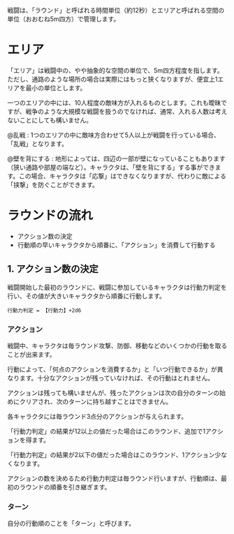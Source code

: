 戦闘は、「ラウンド」と呼ばれる時間単位（約12秒）とエリアと呼ばれる空間の単位（おおむね5m四方）で管理します。

# エリア

「エリア」は戦闘中の、やや抽象的な空間の単位で、5m四方程度を指します。ただし、通路のような場所の場合は実際にはもっと狭くなりますが、便宜上1エリアを最小の単位とします。

一つのエリアの中には、10人程度の敵味方が入れるものとします。これも曖昧ですが、戦争のような大規模な戦闘を扱うのでなければ、通常、入れる人数は考えないことにしても構いません。

@乱戦 : 1つのエリアの中に敵味方合わせて5人以上が戦闘を行っている場合、「乱戦」となります。

@壁を背にする : 地形によっては、四辺の一部が壁になっていることもあります（狭い通路や部屋の端など）。キャラクタは、「壁を背にする」する事ができます。この場合、キャラクタは「応撃」はできなくなりますが、代わりに敵による「挟撃」を防ぐことができます。


# ラウンドの流れ

* アクション数の決定
* 行動順の早いキャラクタから順番に、「アクション」を消費して行動する


## 1. アクション数の決定

戦闘開始した最初のラウンドに、戦闘に参加しているキャラクタは行動力判定を行い、その値が大きいキャラクタから順番に行動します。

    行動力判定 = 【行動力】+2d6

### アクション

戦闘中、キャラクタは毎ラウンド攻撃、防御、移動などのいくつかの行動を取ることが出来ます。

行動によって、「何点のアクションを消費するか」と「いつ行動できるか」が異なります。十分なアクションが残っていなければ、その行動はとれません。

アクションは残っても構いませんが、残ったアクションは次の自分のターンの始めにクリアされ、次のターンに持ち越すことはできません。

各キャラクタには毎ラウンド3点分のアクションが与えられます。

「行動力判定」の結果が12以上の値だった場合はこのラウンド、追加で1アクションを得ます。

「行動力判定」の結果が2以下の値だった場合はこのラウンド、1アクション少なくなります。

アクションの数を決めるため行動力判定は毎ラウンド行いますが、行動順は、最初のラウンドの順番を引き継ぎます。

### ターン

自分の行動順のことを「ターン」と呼びます。
